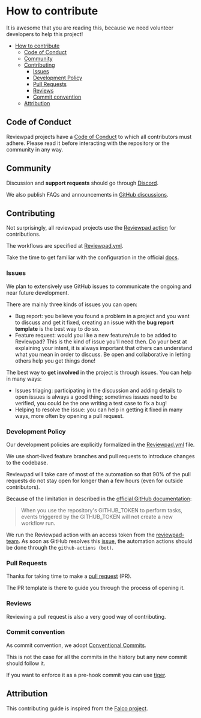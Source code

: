 # How to contribute

It is awesome that you are reading this, because we need volunteer developers to help this project!

- [How to contribute](#how-to-contribute)
  - [Code of Conduct](#code-of-conduct)
  - [Community](#community)
  - [Contributing](#contributing)
    - [Issues](#issues)
    - [Development Policy](#development-policy)
    - [Pull Requests](#pull-requests)
    - [Reviews](#reviews)
    - [Commit convention](#commit-convention)
  - [Attribution](#attribution)

## Code of Conduct

Reviewpad projects have a [Code of Conduct](CODE_OF_CONDUCT.md) to which all contributors must adhere.
Please read it before interacting with the repository or the community in any way.

## Community

Discussion and **support requests** should go through [Discord](http://reviewpad.com/discord).

We also publish FAQs and announcements in [GitHub discussions](https://github.com/reviewpad/reviewpad/discussions).

## Contributing

Not surprisingly, all reviewpad projects use the [Reviewpad action](https://github.com/reviewpad/action) for contributions.

The workflows are specified at [Reviewpad.yml](reviewpad.yml). 

Take the time to get familiar with the configuration in the official [docs](https://docs.reviewpad.com).

### Issues

We plan to extensively use GitHub issues to communicate the ongoing and near future development. 

There are mainly three kinds of issues you can open:

* Bug report: you believe you found a problem in a project and you want to discuss and get it fixed,
  creating an issue with the **bug report template** is the best way to do so.
* Feature request: would you like a new feature/rule to be added to Reviewpad? This is the kind of issue you'll need then.
  Do your best at explaining your intent, it is always important that others can understand what you mean in order to discuss.
  Be open and collaborative in letting others help you get things done!

The best way to **get involved** in the project is through issues. You can help in many ways:

* Issues triaging: participating in the discussion and adding details to open issues is always a good thing;
sometimes issues need to be verified, you could be the one writing a test case to fix a bug!
* Helping to resolve the issue: you can help in getting it fixed in many ways, more often by opening a pull request.

### Development Policy

Our development policies are explicitly formalized in the [Reviewpad.yml](https://github.com/reviewpad/reviewpad/blob/main/reviewpad.yml) file.

We use short-lived feature branches and pull requests to introduce changes to the codebase.

Reviewpad will take care of most of the automation so that 90% of the pull requests do not stay open for longer than a few hours (even for outside contributors).

Because of the limitation in described in the [official GitHub documentation](https://docs.github.com/en/actions/security-guides/automatic-token-authentication#using-the-github_token-in-a-workflow):

> When you use the repository's GITHUB_TOKEN to perform tasks, events triggered by the GITHUB_TOKEN will not create a new workflow run.

We run the Reviewpad action with an access token from the [reviewpad-team](https://github.com/reviewpad-team).
As soon as GitHub resolves this [issue](https://github.community/t/triggering-a-new-workflow-from-another-workflow/16250),
the automation actions should be done through the `github-actions (bot)`.

### Pull Requests

Thanks for taking time to make a [pull request](https://help.github.com/articles/about-pull-requests) (PR).

The PR template is there to guide you through the process of opening it.

### Reviews

Reviewing a pull request is also a very good way of contributing.

### Commit convention

As commit convention, we adopt [Conventional Commits](https://www.conventionalcommits.org/en/v1.0.0/).

This is not the case for all the commits in the history but any new commit should follow it.

If you want to enforce it as a pre-hook commit you can use [tiger](https://github.com/marcelosousa/tiger).

## Attribution

This contributing guide is inspired from the [Falco project](https://github.com/falcosecurity/.github/blob/master/CONTRIBUTING.md).
